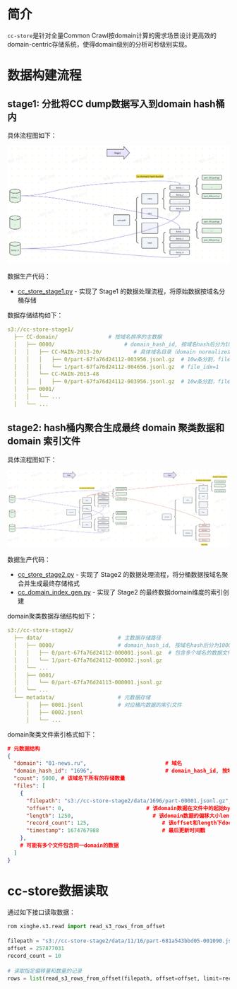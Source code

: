 # 简介

`cc-store`是针对全量Common Crawl按domain计算的需求场景设计更高效的domain-centric存储系统，使得domain级别的分析可秒级别实现。

# 数据构建流程

## stage1: 分批将CC dump数据写入到domain hash桶内

具体流程图如下：

![CC_Store stage1 处理流程图](/docs/images/cc_store_stage1.png)

数据生产代码：

- [cc_store_stage1.py](./pipeline/cc_store_stage1.py) - 实现了 Stage1 的数据处理流程，将原始数据按域名分桶存储

数据存储结构如下：

```yaml
s3://cc-store-stage1/
  ├── CC-domain/                # 按域名排序的主数据
  │   ├── 0000/                      # domain_hash_id, 按域名hash后分为10000个桶，xxhash.xxh64_intdigest(domain) % 10000
  │   │   ├── CC-MAIN-2013-20/          # 具体域名目录（domain normalize后）
  │   │   │   ├── 0/part-67fa76d24112-003956.jsonl.gz  # 10w条分割，file_idx=0
  │   │   │   └── 1/part-67fa76d24112-004656.jsonl.gz  # file_idx=1
  │   │   └── CC-MAIN-2013-48
  │   │   │   ├── 0/part-67fa76d24112-003956.jsonl.gz  # 10w条分割，file_idx=0
  │   ├── 0001/
  │   │   └── ...
  │   └── ...

```

## stage2:  hash桶内聚合生成最终 domain 聚类数据和 domain 索引文件

具体流程图如下：

![CC_Store stage2 处理流程图](/docs/images/cc_store_stage2.png)

数据生产代码：

- [cc_store_stage2.py](./pipeline/cc_store_stage2.py) - 实现了 Stage2 的数据处理流程，将分桶数据按域名聚合并生成最终存储格式
- [cc_domain_index_gen.py](./pipeline/cc_domain_index_gen.py) - 实现了 Stage2 的最终数据domain维度的索引创建

domain聚类数据存储结构如下：

```yaml
s3://cc-store-stage2/
  ├── data/                        # 主数据存储路径
  │   ├── 0000/                    # domain_hash_id, 按域名hash后分为10000个桶，xxhash.xxh64_intdigest(domain) % 10000
  │   │   ├── 0/part-67fa76d24112-000001.jsonl.gz  # 包含多个域名的数据文件，同一个 domain 数据聚类连续存储
  │   │   └── 1/part-67fa76d24112-000002.jsonl.gz
  │   └── ...
  │   ├── 0001/
  │   │   └── 0/part-67fa76d24113-000001.jsonl.gz
  │   └── ...
  └── metadata/                    # 元数据存储
      │   ├── 0001.jsonl           # 对应桶内数据的索引文件
      │   ├── 0002.jsonl
      │   └── ...
```

domain聚类文件索引格式如下：

```json
# 元数据结构
{
  "domain": "01-news.ru",                         # 域名
  "domain_hash_id": "1696",                       # domain_hash_id, 按域名hash后分为10000个桶，xxhash.xxh64_intdigest(domain) % 10000
  "count": 5000, # 该域名下所有的存储数量
  "files": [
    {
      "filepath": "s3://cc-store-stage2/data/1696/part-00001.jsonl.gz",  # 文件路径
      "offset": 0,                          # 该domain数据在文件中的起始bytes
      "length": 1250,                         # 该domain数据的偏移大小length
      "record_count": 125,                       # 该offset和length下doc数量
      "timestamp": 1674767988                    # 最后更新时间戳
    },
    # 可能有多个文件包含同一domain的数据
  ]
}
```

# cc-store数据读取

通过如下接口读取数据：

```python
rom xinghe.s3.read import read_s3_rows_from_offset

filepath = "s3://cc-store-stage2/data/11/16/part-681a543bbd05-001090.jsonl.gz"
offset = 257877031
record_count = 10

# 读取指定偏移量和数量的记录
rows = list(read_s3_rows_from_offset(filepath, offset=offset, limit=record_count))
```
